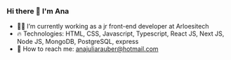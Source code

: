 ### Hi there 👋 I'm Ana 


- 👨‍💻 I’m currently working as a jr front-end developer at Arloesitech
- 🔥 Technologies: HTML, CSS, Javascript, Typescript, React JS, Next JS, Node JS, MongoDB, PostgreSQL, express
- 💬 How to reach me: anajuliarauber@hotmail.com

